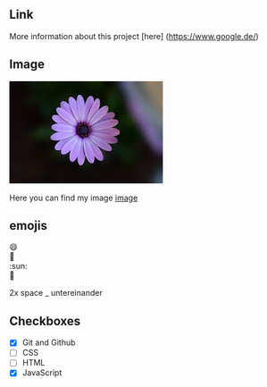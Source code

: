 ## Link 
More information about this project [here] (https://www.google.de/)

## Image
![blume](blume.jpeg)

Here you can find my image [image](blume.jpeg)

## emojis 
:smile:  
:book:  
:sun:  
🥑

2x space _ untereinander

## Checkboxes 
- [X] Git and Github
- [ ] CSS
- [ ] HTML
- [X] JavaScript
